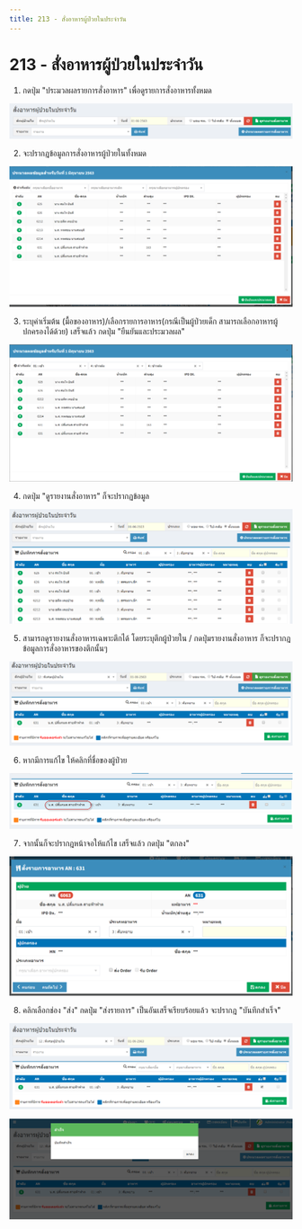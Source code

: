 ```yaml
---
title: 213 - สั่งอาหารผู้ป่วยในประจำวัน
---
```


# 213 - สั่งอาหารผู้ป่วยในประจำวัน

1. กดปุ่ม "ประมวลผลรายการสั่งอาหาร" เพื่อดูรายการสั่งอาหารทั้งหมด

![Logo](./img/image213-1.png)

2. จะปรากฎข้อมูลการสั่งอาหารผู้ป่วยในทั้งหมด

![Logo](./img/image213-2.png)

3. ระบุค่าเริ่มต้น (มื้อของอาหาร)/เลือกรายการอาหาร(กรณีเป็นผู้ป่วยเด็ก สามารถเลือกอาหารผู้ปกครองได้ด้วย)
เสร็จแล้ว กดปุ่ม "ยืนยันและประมวลผล" 

![Logo](./img/image213-3.png)

4. กดปุ่ม "ดูรายงานสั่งอาหาร" ก็จะปรากฏข้อมูล

![Logo](./img/image213-4.png)

5. สามารถดูรายงานสั่งอาหารเฉพาะตึกได้
โดยระบุตึกผู้ป่วยใน / กดปุ่มรายงานสั่งอาหาร ก็จะปรากฎข้อมูลการสั่งอาหารของตึกนั้นๆ

![Logo](./img/image213-5.png)

6. หากมีการแก้ไข ให้คลิกที่ชื่อของผู้ป่วย

![Logo](./img/image213-6.png)

7. จากนั้นก็จะปรากฎหน้าจอให้แก้ไข เสร็จแล้ว กดปุ่ม "ตกลง"

![Logo](./img/image213-7.png)

8. คลิกเลือกช่อง "ส่ง" 
กดปุ่ม "ส่งรายการ" เป็นอันเสร็จเรียบร้อยแล้ว จะปรากฎ "บันทึกสำเร็จ"

![Logo](./img/image213-8.png)

![Logo](./img/image213-9.png)